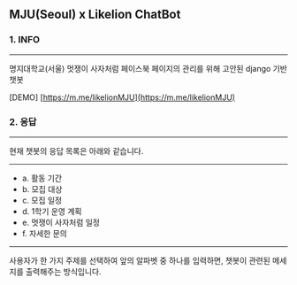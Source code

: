 MJU(Seoul) x Likelion ChatBot
-----------------------------

### 1. INFO

---

명지대학교(서울) 멋쟁이 사자처럼 페이스북 페이지의 관리를 위해 고안된 django 기반 챗봇

[DEMO] [https://m.me/likelionMJU](https://m.me/likelionMJU)

### 2. 응답

---

현재 챗봇의 응답 목록은 아래와 같습니다.

---

-	a. 활동 기간
-	b. 모집 대상
-	c. 모집 일정
-	d. 1학기 운영 계획
-	e. 멋쟁이 사자처럼 일정
-	f. 자세한 문의

---

사용자가 한 가지 주제를 선택하여 앞의 알파벳 중 하나를 입력하면, 챗봇이 관련된 메세지를 출력해주는 방식입니다.
